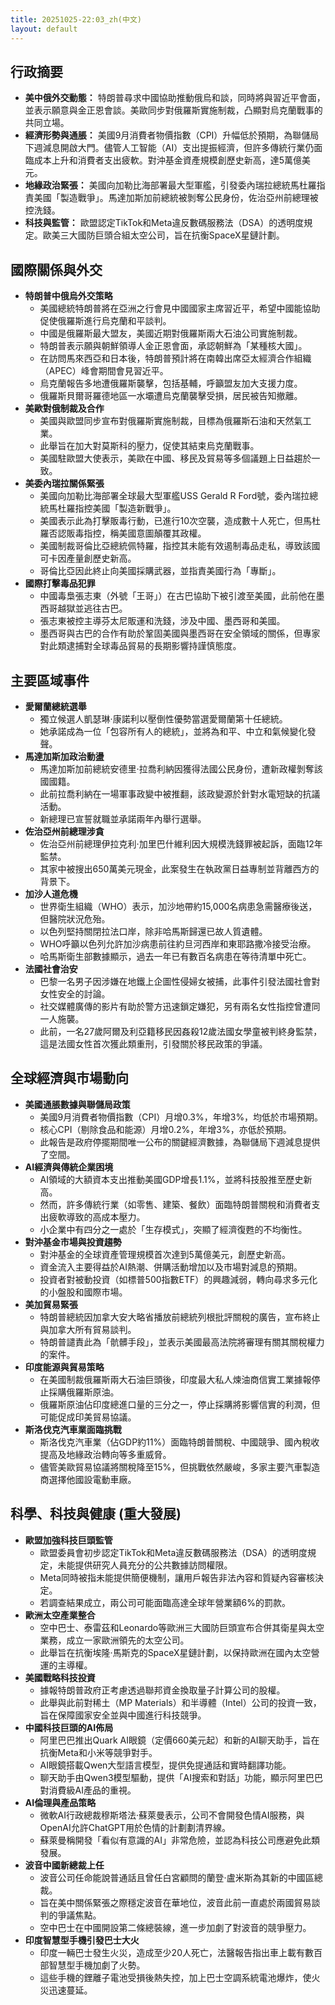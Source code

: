 ```yaml
---
title: 20251025-22:03_zh(中文)
layout: default
---
```

## 行政摘要

*   **美中俄外交動態：** 特朗普尋求中國協助推動俄烏和談，同時將與習近平會面，並表示願意與金正恩會談。美歐同步對俄羅斯實施制裁，凸顯對烏克蘭戰事的共同立場。
*   **經濟形勢與通脹：** 美國9月消費者物價指數（CPI）升幅低於預期，為聯儲局下週減息開啟大門。儘管人工智能（AI）支出提振經濟，但許多傳統行業仍面臨成本上升和消費者支出疲軟。對沖基金資產規模創歷史新高，達5萬億美元。
*   **地緣政治緊張：** 美國向加勒比海部署最大型軍艦，引發委內瑞拉總統馬杜羅指責美國「製造戰爭」。馬達加斯加前總統被剝奪公民身份，佐治亞州前總理被控洗錢。
*   **科技與監管：** 歐盟認定TikTok和Meta違反數碼服務法（DSA）的透明度規定。歐美三大國防巨頭合組太空公司，旨在抗衡SpaceX星鏈計劃。

## 國際關係與外交

*   **特朗普中俄烏外交策略**
    *   美國總統特朗普將在亞洲之行會見中國國家主席習近平，希望中國能協助促使俄羅斯進行烏克蘭和平談判。
    *   中國是俄羅斯最大盟友，美國近期對俄羅斯兩大石油公司實施制裁。
    *   特朗普表示願與朝鮮領導人金正恩會面，承認朝鮮為「某種核大國」。
    *   在訪問馬來西亞和日本後，特朗普預計將在南韓出席亞太經濟合作組織（APEC）峰會期間會見習近平。
    *   烏克蘭報告多地遭俄羅斯襲擊，包括基輔，呼籲盟友加大支援力度。
    *   俄羅斯貝爾哥羅德地區一水壩遭烏克蘭襲擊受損，居民被告知撤離。
*   **美歐對俄制裁及合作**
    *   美國與歐盟同步宣布對俄羅斯實施制裁，目標為俄羅斯石油和天然氣工業。
    *   此舉旨在加大對莫斯科的壓力，促使其結束烏克蘭戰事。
    *   美國駐歐盟大使表示，美歐在中國、移民及貿易等多個議題上日益趨於一致。
*   **美委內瑞拉關係緊張**
    *   美國向加勒比海部署全球最大型軍艦USS Gerald R Ford號，委內瑞拉總統馬杜羅指控美國「製造新戰爭」。
    *   美國表示此為打擊販毒行動，已進行10次空襲，造成數十人死亡，但馬杜羅否認販毒指控，稱美國意圖顛覆其政權。
    *   美國制裁哥倫比亞總統佩特羅，指控其未能有效遏制毒品走私，導致該國可卡因產量創歷史新高。
    *   哥倫比亞因此終止向美國採購武器，並指責美國行為「專斷」。
*   **國際打擊毒品犯罪**
    *   中國毒梟張志東（外號「王哥」）在古巴協助下被引渡至美國，此前他在墨西哥越獄並逃往古巴。
    *   張志東被控主導芬太尼販運和洗錢，涉及中國、墨西哥和美國。
    *   墨西哥與古巴的合作有助於鞏固美國與墨西哥在安全領域的關係，但專家對此類逮捕對全球毒品貿易的長期影響持謹慎態度。

## 主要區域事件

*   **愛爾蘭總統選舉**
    *   獨立候選人凱瑟琳·康諾利以壓倒性優勢當選愛爾蘭第十任總統。
    *   她承諾成為一位「包容所有人的總統」，並將為和平、中立和氣候變化發聲。
*   **馬達加斯加政治動盪**
    *   馬達加斯加前總統安德里·拉喬利納因獲得法國公民身份，遭新政權剝奪該國國籍。
    *   此前拉喬利納在一場軍事政變中被推翻，該政變源於針對水電短缺的抗議活動。
    *   新總理已宣誓就職並承諾兩年內舉行選舉。
*   **佐治亞州前總理涉貪**
    *   佐治亞州前總理伊拉克利·加里巴什維利因大規模洗錢罪被起訴，面臨12年監禁。
    *   其家中被搜出650萬美元現金，此案發生在執政黨日益專制並背離西方的背景下。
*   **加沙人道危機**
    *   世界衛生組織（WHO）表示，加沙地帶約15,000名病患急需醫療後送，但醫院狀況危殆。
    *   以色列堅持關閉拉法口岸，除非哈馬斯歸還已故人質遺體。
    *   WHO呼籲以色列允許加沙病患前往約旦河西岸和東耶路撒冷接受治療。
    *   哈馬斯衛生部數據顯示，過去一年已有數百名病患在等待清單中死亡。
*   **法國社會治安**
    *   巴黎一名男子因涉嫌在地鐵上企圖性侵婦女被捕，此事件引發法國社會對女性安全的討論。
    *   社交媒體廣傳的影片有助於警方迅速鎖定嫌犯，另有兩名女性指控曾遭同一人施襲。
    *   此前，一名27歲阿爾及利亞籍移民因姦殺12歲法國女學童被判終身監禁，這是法國女性首次獲此類重刑，引發關於移民政策的爭議。

## 全球經濟與市場動向

*   **美國通脹數據與聯儲局政策**
    *   美國9月消費者物價指數（CPI）月增0.3%，年增3%，均低於市場預期。
    *   核心CPI（剔除食品和能源）月增0.2%，年增3%，亦低於預期。
    *   此報告是政府停擺期間唯一公布的關鍵經濟數據，為聯儲局下週減息提供了空間。
*   **AI經濟與傳統企業困境**
    *   AI領域的大額資本支出推動美國GDP增長1.1%，並將科技股推至歷史新高。
    *   然而，許多傳統行業（如零售、建築、餐飲）面臨特朗普關稅和消費者支出疲軟導致的高成本壓力。
    *   小企業中有四分之一處於「生存模式」，突顯了經濟復甦的不均衡性。
*   **對沖基金市場與投資趨勢**
    *   對沖基金的全球資產管理規模首次達到5萬億美元，創歷史新高。
    *   資金流入主要得益於AI熱潮、併購活動增加以及市場對減息的預期。
    *   投資者對被動投資（如標普500指數ETF）的興趣減弱，轉向尋求多元化的小盤股和國際市場。
*   **美加貿易緊張**
    *   特朗普總統因加拿大安大略省播放前總統列根批評關稅的廣告，宣布終止與加拿大所有貿易談判。
    *   特朗普譴責此為「骯髒手段」，並表示美國最高法院將審理有關其關稅權力的案件。
*   **印度能源與貿易策略**
    *   在美國制裁俄羅斯兩大石油巨頭後，印度最大私人煉油商信實工業據報停止採購俄羅斯原油。
    *   俄羅斯原油佔印度總進口量的三分之一，停止採購將影響信實的利潤，但可能促成印美貿易協議。
*   **斯洛伐克汽車業面臨挑戰**
    *   斯洛伐克汽車業（佔GDP約11%）面臨特朗普關稅、中國競爭、國內稅收提高及地緣政治轉向等多重威脅。
    *   儘管美歐貿易協議將關稅降至15%，但挑戰依然嚴峻，多家主要汽車製造商選擇他國設電動車廠。

## 科學、科技與健康 (重大發展)

*   **歐盟加強科技巨頭監管**
    *   歐盟委員會初步認定TikTok和Meta違反數碼服務法（DSA）的透明度規定，未能提供研究人員充分的公共數據訪問權限。
    *   Meta同時被指未能提供簡便機制，讓用戶報告非法內容和質疑內容審核決定。
    *   若調查結果成立，兩公司可能面臨高達全球年營業額6%的罰款。
*   **歐洲太空產業整合**
    *   空中巴士、泰雷茲和Leonardo等歐洲三大國防巨頭宣布合併其衛星與太空業務，成立一家歐洲領先的太空公司。
    *   此舉旨在抗衡埃隆·馬斯克的SpaceX星鏈計劃，以保持歐洲在國內太空營運的主導權。
*   **美國戰略科技投資**
    *   據報特朗普政府正考慮透過聯邦資金換取量子計算公司的股權。
    *   此舉與此前對稀土（MP Materials）和半導體（Intel）公司的投資一致，旨在保障國家安全並與中國進行科技競爭。
*   **中國科技巨頭的AI佈局**
    *   阿里巴巴推出Quark AI眼鏡（定價660美元起）和新的AI聊天助手，旨在抗衡Meta和小米等競爭對手。
    *   AI眼鏡搭載Qwen大型語言模型，提供免提通話和實時翻譯功能。
    *   聊天助手由Qwen3模型驅動，提供「AI搜索和對話」功能，顯示阿里巴巴對消費級AI產品的重視。
*   **AI倫理與產品策略**
    *   微軟AI行政總裁穆斯塔法·蘇萊曼表示，公司不會開發色情AI服務，與OpenAI允許ChatGPT用於色情的計劃劃清界線。
    *   蘇萊曼稱開發「看似有意識的AI」非常危險，並認為科技公司應避免此類發展。
*   **波音中國新總裁上任**
    *   波音公司任命能說普通話且曾任白宮顧問的蘭登·盧米斯為其新的中國區總裁。
    *   旨在美中關係緊張之際穩定波音在華地位，波音此前一直處於兩國貿易談判的爭議焦點。
    *   空中巴士在中國開設第二條總裝線，進一步加劇了對波音的競爭壓力。
*   **印度智慧型手機引發巴士大火**
    *   印度一輛巴士發生火災，造成至少20人死亡，法醫報告指出車上載有數百部智慧型手機加劇了火勢。
    *   這些手機的鋰離子電池受損後熱失控，加上巴士空調系統電池爆炸，使火災迅速蔓延。